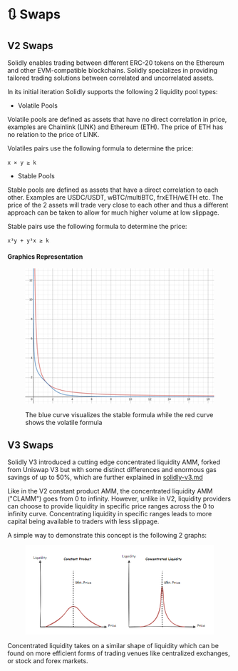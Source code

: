 # 🔃 Swaps

## V2 Swaps

Solidly enables trading between different ERC-20 tokens on the Ethereum and other EVM-compatible blockchains. Solidly specializes in providing tailored trading solutions between correlated and uncorrelated assets.

In its initial iteration Solidly supports the following 2 liquidity pool types:

* Volatile Pools

Volatile pools are defined as assets that have no direct correlation in price, examples are Chainlink (LINK) and Ethereum (ETH). The price of ETH has no relation to the price of LINK.

Volatiles pairs use the following formula to determine the price:

`x × y ≥ k`

* Stable Pools

Stable pools are defined as assets that have a direct correlation to each other. Examples are USDC/USDT, wBTC/multiBTC, frxETH/wETH etc. The price of the 2 assets will trade very close to each other and thus a different approach can be taken to allow for much higher volume at low slippage.

Stable pairs use the following formula to determine the price:

`x³y + y³x ≥ k`

#### Graphics Representation

<figure><img src="../.gitbook/assets/image (24).png" alt=""><figcaption><p>The blue curve visualizes the stable formula while the red curve shows the volatile formula</p></figcaption></figure>

## V3 Swaps

Solidly V3 introduced a cutting edge concentrated liquidity AMM, forked from Uniswap V3 but with some distinct differences and enormous gas savings of up to 50%, which are further explained in [solidly-v3.md](../v3/solidly-v3.md "mention")

Like in the V2 constant product AMM, the concentrated liquidity AMM ("CLAMM") goes from 0 to infinity. However, unlike in V2, liquidity providers can choose to provide liquidity in specific price ranges across the 0 to infinity curve. Concentrating liquidity in specific ranges leads to more capital being available to traders with less slippage.

A simple way to demonstrate this concept is the following 2 graphs:

<figure><img src="../.gitbook/assets/image (1).png" alt=""><figcaption></figcaption></figure>

Concentrated liquidity takes on a similar shape of liquidity which can be found on more efficient forms of trading venues like centralized exchanges, or stock and forex markets.

